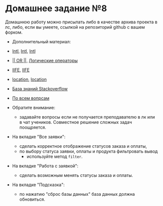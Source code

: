 # Домашнее задание №8

Домашнюю работу можно присылать либо в качестве архива проекта в лс, либо, если вы умеете, ссылкой на репозиторий github с вашем форком.

  - Дополнительный материал:
  - [Intl](https://learn.javascript.ru/intl), [Intl](https://developer.mozilla.org/ru/docs/Web/JavaScript/Reference/Global_Objects/Intl), [Intl](https://habr.com/ru/post/218481/)
  - [|| OR ||](https://learn.javascript.ru/logical-ops), [Логические операторы](https://developer.mozilla.org/ru/docs/Web/JavaScript/Reference/Operators/%D0%9B%D0%BE%D0%B3%D0%B8%D1%87%D0%B5%D1%81%D0%BA%D0%B8%D0%B5_%D0%BE%D0%BF%D0%B5%D1%80%D0%B0%D1%82%D0%BE%D1%80%D1%8B)
  - [IIFE](https://developer.mozilla.org/ru/docs/%D0%A1%D0%BB%D0%BE%D0%B2%D0%B0%D1%80%D1%8C/IIFE), [IIFE](https://learn.javascript.ru/closures)
  - [location](https://developer.mozilla.org/ru/docs/Web/API/Location), [location](https://www.w3schools.com/js/js_window_location.asp)
  - [База знаний Stackoverflow](https://stackoverflow.com/)
  - [По всем вопрсам](https://vk.com/aleksey_danchin)

  - Обратите внимание:
      - задавайте вопросы если не получается преподавателю в лк или в чат учеников. Совместное решение сложных задач поощряется.

  - На вкладке "Все заявки":
      - сделать корректное отображение статусов заказа и оплаты,
      - по выбору статуса заявки, оплаты и продукта фильтровать вывод
          - используйте метод `filter`.

  - На вкладке "Работа с заявкой":
      - сделать возможным менять статусы заказа и оплаты.

  - На вкладке "Подсказка":
      - по нажатию "сброс базы данных" база данных должна обновиться.